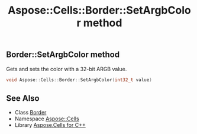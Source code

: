 ﻿---
title: Aspose::Cells::Border::SetArgbColor method
linktitle: SetArgbColor
second_title: Aspose.Cells for C++ API Reference
description: 'Aspose::Cells::Border::SetArgbColor method. Gets and sets the color with a 32-bit ARGB value in C++.'
type: docs
weight: 1100
url: /cpp/aspose.cells/border/setargbcolor/
---
## Border::SetArgbColor method


Gets and sets the color with a 32-bit ARGB value.

```cpp
void Aspose::Cells::Border::SetArgbColor(int32_t value)
```

## See Also

* Class [Border](../)
* Namespace [Aspose::Cells](../../)
* Library [Aspose.Cells for C++](../../../)
